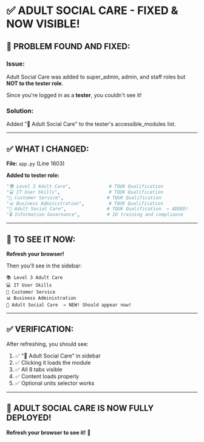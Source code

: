 # ✅ ADULT SOCIAL CARE - FIXED & NOW VISIBLE!

## 🎯 **PROBLEM FOUND AND FIXED:**

### **Issue:**
Adult Social Care was added to super_admin, admin, and staff roles but **NOT to the tester role**.

Since you're logged in as a **tester**, you couldn't see it!

### **Solution:**
Added "🏥 Adult Social Care" to the tester's accessible_modules list.

---

## ✅ **WHAT I CHANGED:**

**File:** `app.py` (Line 1603)

**Added to tester role:**
```python
"📚 Level 3 Adult Care",              # TQUK Qualification
"💻 IT User Skills",                  # TQUK Qualification
"🤝 Customer Service",                # TQUK Qualification
"📊 Business Administration",         # TQUK Qualification
"🏥 Adult Social Care",               # TQUK Qualification  ← ADDED!
"🔒 Information Governance",          # IG training and compliance
```

---

## 🔄 **TO SEE IT NOW:**

**Refresh your browser!**

Then you'll see in the sidebar:
```
📚 Level 3 Adult Care
💻 IT User Skills
🤝 Customer Service
📊 Business Administration
🏥 Adult Social Care  ← NEW! Should appear now!
```

---

## ✅ **VERIFICATION:**

After refreshing, you should see:
1. ✅ "🏥 Adult Social Care" in sidebar
2. ✅ Clicking it loads the module
3. ✅ All 8 tabs visible
4. ✅ Content loads properly
5. ✅ Optional units selector works

---

## 🎉 **ADULT SOCIAL CARE IS NOW FULLY DEPLOYED!**

**Refresh your browser to see it!** 🚀
